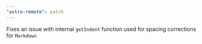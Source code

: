 ```yaml
---
"astro-remote": patch
---
```


Fixes an issue with internal `getIndent` function used for spacing corrections for `Markdown`
